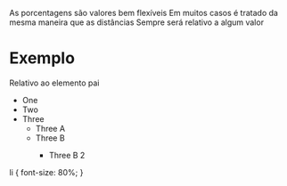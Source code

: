 As porcentagens são valores bem flexíveis
Em muitos casos é tratado da mesma maneira que as distâncias <length>
Sempre será relativo a algum valor
# Exemplo
Relativo ao elemento pai

<ul>
	<li>One</li>
	<li>Two</li>
	<li>Three
		<ul>
			<li>Three A</li>
			<li>Three B</li>
			<ul>
				<li>Three B 2</li>
			</ul>
		</ul>
	</li>
</ul>
li {
    font-size: 80%;
}
